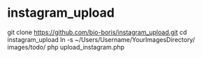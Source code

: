 # instagram_upload

git clone https://github.com/bio-boris/instagram_upload.git
cd instagram_upload
ln -s ~/Users/Username/YourImagesDirectory/ images/todo/
php upload_instagram.php


